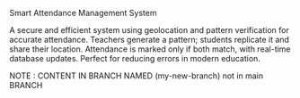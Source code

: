 Smart Attendance Management System

A secure and efficient system using geolocation and pattern verification for accurate attendance. Teachers generate a pattern; students replicate it and share their location. Attendance is marked only if both match, with real-time database updates. Perfect for reducing errors in modern education.


NOTE : CONTENT IN BRANCH NAMED (my-new-branch) not in main BRANCH

